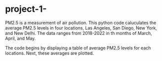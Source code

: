 # project-1-
PM2.5 is a measurement of air pollution.  This python code caluculates the average PM2.5 levels in four locations, Las Angeles, San Diego, New York, and New Delhi. The data ranges from 2018-2022 in th months of March, April, and May.

The code begins by displaying a table of average PM2.5 levels for each locations.  Next, these averages are plotted. 
